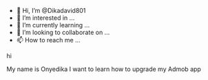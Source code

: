 - 👋 Hi, I’m @Dikadavid801
- 👀 I’m interested in ...
- 🌱 I’m currently learning ...
- 💞️ I’m looking to collaborate on ...
- 📫 How to reach me ...

<!---
Dikadavid801/Dikadavid801 is a ✨ special ✨ repository because its `README.md` (this file) appears on your GitHub profile.
You can click the Preview link to take a look at your changes.
--->hi
My name is Onyedika 
I want to learn how to upgrade my Admob app
